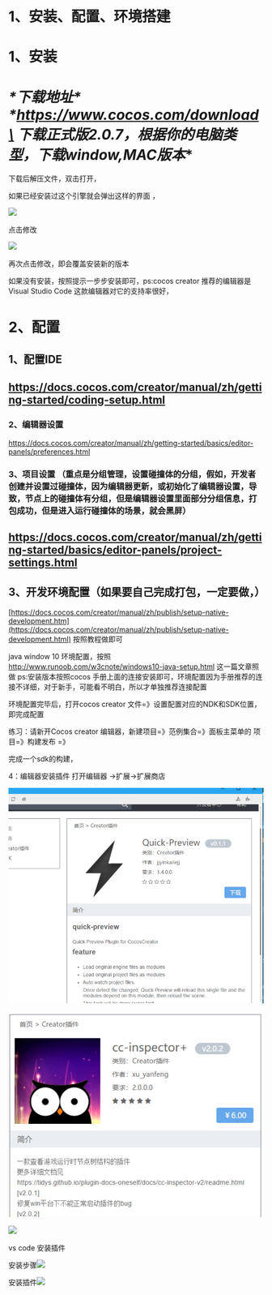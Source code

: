 # 1、安装、配置、环境搭建



# **1、安装**





# ***\*下载地址\**   \**https://www.cocos.com/download\**   下载正式版2.0.7，根据你的电脑类型，下载window,MAC版本**

下载后解压文件，双击打开，

如果已经安装过这个引擎就会弹出这样的界面 ，

![](D:\book1\image\Image1.png)

点击修改

![](D:\book1\image\install-2.png)

再次点击修改，即会覆盖安装新的版本

如果没有安装，按照提示一步步安装即可，ps:cocos creator 推荐的编辑器是Visual Studio Code  这款编辑器对它的支持率很好，

# **2、配置**

## **1、配置IDE**

## **https://docs.cocos.com/creator/manual/zh/getting-started/coding-setup.html**

### **2、编辑器设置**

<https://docs.cocos.com/creator/manual/zh/getting-started/basics/editor-panels/preferences.html>

### **3、项目设置   （重点是分组管理，设置碰撞体的分组，假如，开发者创建并设置过碰撞体，因为编辑器更新，或初始化了编辑器设置，导致，节点上的碰撞体有分组，但是编辑器设置里面部分分组信息，打包成功，但是进入运行碰撞体的场景，就会黑屏）**

## **https://docs.cocos.com/creator/manual/zh/getting-started/basics/editor-panels/project-settings.html**

## **3、开发环境配置（如果要自己完成打包，一定要做，）**

[https://docs.cocos.com/creator/manual/zh/publish/setup-native-development.htm](https://docs.cocos.com/creator/manual/zh/publish/setup-native-development.html)    按照教程做即可

java window 10 环境配置，按照<http://www.runoob.com/w3cnote/windows10-java-setup.html>   这一篇文章照做    ps:安装版本按照cocos 手册上面的连接安装即可，环境配置因为手册推荐的连接不详细，对于新手，可能看不明白，所以才单独推荐连接配置

环境配置完毕后，打开cocos creator    文件=》设置配置对应的NDK和SDK位置，即完成配置

练习：请新开Cocos creator 编辑器，新建项目=》范例集合=》面板主菜单的 项目=》构建发布                    =》

完成一个sdk的构建，

4：编辑器安装插件     打开编辑器 ->扩展->扩展商店  

![](image/chajianCC-1.png)



![](image/chajianCC-2.png)

![](D:image/chajian-CC-3.png)



vs code 安装插件

安装步骤![](D:image/安装步骤1.png)

安装插件![](D:image/chajian-code1.png)